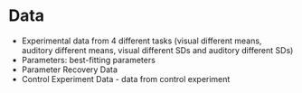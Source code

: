 # Data
* Experimental data from 4 different tasks (visual different means, auditory different means, visual different SDs and auditory different SDs)  
* Parameters: best-fitting parameters 
* Parameter Recovery Data 
* Control Experiment Data - data from control experiment